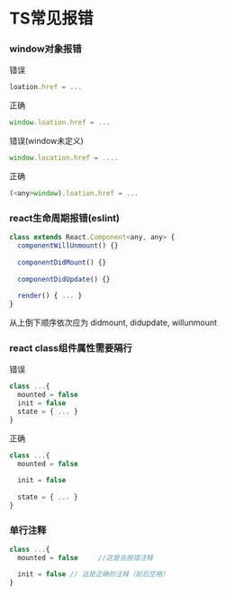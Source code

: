 # TS常见报错

### window对象报错

错误
```javascript
loation.href = ...
```

正确
```javascript
window.loation.href = ...
```


错误(window未定义)
```javascript
window.location.href = ....
```

正确
```javascript
(<any>window).loation.href = ...
```

### react生命周期报错(eslint)
```javascript
class extends React.Component<any, any> {
  componentWillUnmount() {}
  
  componentDidMount() {}
  
  componentDidUpdate() {}
  
  render() { ... }
}
```
从上倒下顺序依次应为 didmount, didupdate, willunmount

### react class组件属性需要隔行

错误
```javascript
class ...{
  mounted = false 
  init = false
  state = { ... }
}
```

正确
```javascript
class ...{
  mounted = false 
  
  init = false
  
  state = { ... }
}
```

### 单行注释

```javascript
class ...{
  mounted = false     //这是会报错注释

  init = false // 这是正确的注释（前后空格）
}
```
